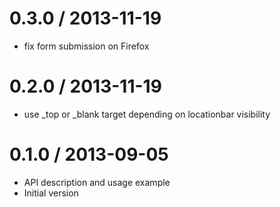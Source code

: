 
0.3.0 / 2013-11-19 
==================

 * fix form submission on Firefox

0.2.0 / 2013-11-19 
==================

 * use _top or _blank target depending on locationbar visibility

0.1.0 / 2013-09-05 
==================

 * API description and usage example
 * Initial version
